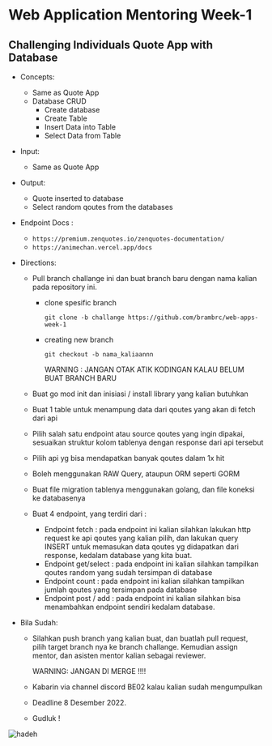 # Web Application Mentoring Week-1

## Challenging Individuals Quote App with Database

- Concepts:
  - Same as Quote App
  - Database CRUD
    - Create database
    - Create Table
    - Insert Data into Table
    - Select Data from Table
- Input:
  - Same as Quote App
- Output:
  - Quote inserted to database
  - Select random qoutes from the databases
- Endpoint Docs :
    - `https://premium.zenquotes.io/zenquotes-documentation/`
    - `https://animechan.vercel.app/docs`
- Directions:
   - Pull branch challange ini dan buat branch baru dengan nama kalian pada repository ini.
        - clone spesific branch 

            `git clone -b challange https://github.com/brambrc/web-apps-week-1`
        - creating new branch
        
            `git checkout -b nama_kaliaannn`

            WARNING : JANGAN OTAK ATIK KODINGAN KALAU BELUM BUAT BRANCH BARU


  - Buat go mod init dan inisiasi / install library yang kalian butuhkan
  - Buat 1 table untuk menampung data dari qoutes yang akan di fetch dari api
  - Pilih salah satu endpoint atau source qoutes yang ingin dipakai, sesuaikan struktur kolom tablenya dengan response dari api tersebut
  - Pilih api yg bisa mendapatkan banyak qoutes dalam 1x hit
  - Boleh menggunakan RAW Query, ataupun ORM seperti GORM
  - Buat file migration tablenya menggunakan golang, dan file koneksi ke databasenya
  - Buat 4 endpoint, yang terdiri dari :
    - Endpoint fetch : pada endpoint ini kalian silahkan lakukan http request ke api qoutes yang kalian pilih, dan lakukan query INSERT untuk memasukan data qoutes yg didapatkan dari response, kedalam database yang kita buat. 
    - Endpoint get/select : pada endpoint ini kalian silahkan tampilkan qoutes random yang sudah tersimpan di database
    - Endpoint count : pada endpoint ini kalian silahkan tampilkan jumlah qoutes yang tersimpan pada database
    - Endpoint post / add : pada endpoint ini kalian silahkan bisa menambahkan endpoint sendiri kedalam database.

- Bila Sudah:

    - Silahkan push branch yang kalian buat, dan buatlah pull request, pilih target branch nya ke branch challange. Kemudian assign mentor, dan asisten mentor kalian sebagai reviewer.
        
        WARNING: JANGAN DI MERGE !!!!

    - Kabarin via channel discord BE02 kalau kalian sudah mengumpulkan
    - Deadline 8 Desember 2022.
    - Gudluk !

![hadeh](https://i.insider.com/5abb9e6a3216741c008b462d?width=600)